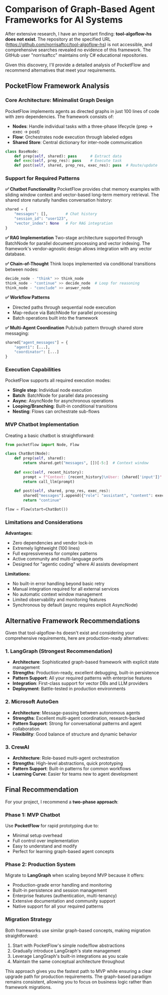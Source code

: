 # Comparison of Graph-Based Agent Frameworks for AI Systems

After extensive research, I have an important finding: **tool-algoflow-hs does not exist**. The repository at the specified URL (https://github.com/norrisaftcc/tool-algoflow-hs) is not accessible, and comprehensive searches revealed no evidence of this framework. The GitHub user "norrisaftcc" maintains only C# educational repositories.

Given this discovery, I'll provide a detailed analysis of PocketFlow and recommend alternatives that meet your requirements.

## PocketFlow Framework Analysis

### Core Architecture: Minimalist Graph Design

PocketFlow implements agents as directed graphs in just 100 lines of code with zero dependencies. The framework consists of:

- **Nodes**: Handle individual tasks with a three-phase lifecycle (prep → exec → post)
- **Flow**: Orchestrates node execution through labeled edges
- **Shared Store**: Central dictionary for inter-node communication

```python
class BaseNode:
    def prep(self, shared): pass      # Extract data
    def exec(self, prep_res): pass    # Execute task
    def post(self, shared, prep_res, exec_res): pass  # Route/update
```

### Support for Required Patterns

**✅ Chatbot Functionality**
PocketFlow provides chat memory examples with sliding window context and vector-based long-term memory retrieval. The shared store naturally handles conversation history:

```python
shared = {
    "messages": [],        # Chat history
    "session_id": "user123",
    "vector_index": None   # For RAG integration
}
```

**✅ RAG Implementation**
Two-stage architecture supported through BatchNode for parallel document processing and vector indexing. The framework's vendor-agnostic design allows integration with any vector database.

**✅ Chain-of-Thought**
Think loops implemented via conditional transitions between nodes:
```python
decide_node - "think" >> think_node
think_node - "continue" >> decide_node  # Loop for reasoning
think_node - "conclude" >> answer_node
```

**✅ Workflow Patterns**
- Directed paths through sequential node execution
- Map-reduce via BatchNode for parallel processing
- Batch operations built into the framework

**✅ Multi-Agent Coordination**
Pub/sub pattern through shared store messaging:
```python
shared["agent_messages"] = {
    "agent1": [...],
    "coordinator": [...]
}
```

### Execution Capabilities

PocketFlow supports all required execution modes:
- **Single step**: Individual node execution
- **Batch**: BatchNode for parallel data processing
- **Async**: AsyncNode for asynchronous operations
- **Looping/Branching**: Built-in conditional transitions
- **Nesting**: Flows can orchestrate sub-flows

### MVP Chatbot Implementation

Creating a basic chatbot is straightforward:

```python
from pocketflow import Node, Flow

class ChatBot(Node):
    def prep(self, shared):
        return shared.get("messages", [])[-5:]  # Context window
    
    def exec(self, recent_history):
        prompt = f"Context: {recent_history}\nUser: {shared['input']}"
        return call_llm(prompt)
    
    def post(self, shared, prep_res, exec_res):
        shared["messages"].append({"role": "assistant", "content": exec_res})
        return "continue"

flow = Flow(start=ChatBot())
```

### Limitations and Considerations

**Advantages:**
- Zero dependencies and vendor lock-in
- Extremely lightweight (100 lines)
- Full expressiveness for complex patterns
- Active community and multi-language ports
- Designed for "agentic coding" where AI assists development

**Limitations:**
- No built-in error handling beyond basic retry
- Manual integration required for all external services
- No automatic context window management
- Limited observability and monitoring features
- Synchronous by default (async requires explicit AsyncNode)

## Alternative Framework Recommendations

Given that tool-algoflow-hs doesn't exist and considering your comprehensive requirements, here are production-ready alternatives:

### 1. **LangGraph** (Strongest Recommendation)
- **Architecture**: Sophisticated graph-based framework with explicit state management
- **Strengths**: Production-ready, excellent debugging, built-in persistence
- **Pattern Support**: All your required patterns with enterprise features
- **Integration**: First-class support for vector DBs and LLM providers
- **Deployment**: Battle-tested in production environments

### 2. **Microsoft AutoGen**
- **Architecture**: Message-passing between autonomous agents
- **Strengths**: Excellent multi-agent coordination, research-backed
- **Pattern Support**: Strong for conversational patterns and agent collaboration
- **Flexibility**: Good balance of structure and dynamic behavior

### 3. **CrewAI**
- **Architecture**: Role-based multi-agent orchestration
- **Strengths**: High-level abstractions, quick prototyping
- **Pattern Support**: Built-in patterns for common workflows
- **Learning Curve**: Easier for teams new to agent development

## Final Recommendation

For your project, I recommend a **two-phase approach**:

### Phase 1: MVP Chatbot
Use **PocketFlow** for rapid prototyping due to:
- Minimal setup overhead
- Full control over implementation
- Easy to understand and modify
- Perfect for learning graph-based agent concepts

### Phase 2: Production System
Migrate to **LangGraph** when scaling beyond MVP because it offers:
- Production-grade error handling and monitoring
- Built-in persistence and session management
- Enterprise features (authentication, multi-tenancy)
- Extensive documentation and community support
- Native support for all your required patterns

### Migration Strategy
Both frameworks use similar graph-based concepts, making migration straightforward:
1. Start with PocketFlow's simple node/flow abstractions
2. Gradually introduce LangGraph's state management
3. Leverage LangGraph's built-in integrations as you scale
4. Maintain the same conceptual architecture throughout

This approach gives you the fastest path to MVP while ensuring a clear upgrade path for production requirements. The graph-based paradigm remains consistent, allowing you to focus on business logic rather than framework migrations.